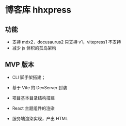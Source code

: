 # 博客库 hhxpress

## 功能

- 支持 mdx2，docusaurus2 只支持 v1，vitepress1 不支持
- 减少 js 体积的孤岛架构

## MVP 版本

- CLI 脚手架搭建；

- 基于 Vite 的 DevServer 封装

- 项目基本目录结构搭建

- React 主题组件的渲染

- 服务端渲染实现，产出 HTML
